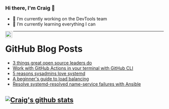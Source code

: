 ### Hi there, I'm Craig 👋

<!--
**CraigTeelFugro/CraigTeelFugro** is a ✨ _special_ ✨ repository because its `README.md` (this file) appears on your GitHub profile.

Here are some ideas to get you started:
-->

- 🔭 I’m currently working on the DevTools team
- 🌱 I’m currently learning everything I can

[<img align="left" alt="Craig Teel | LinkedIn" width="22px" src="https://cdn.jsdelivr.net/npm/simple-icons@v3/icons/linkedin.svg" />][linkedin]

---

# GitHub Blog Posts

<!-- BLOG-POST-LIST:START -->
- [3 things great open source leaders do](https://opensource.com/article/21/4/traits-open-source-leader)
- [Work with GitHub Actions in your terminal with GitHub CLI](https://github.blog/2021-04-15-work-with-github-actions-in-your-terminal-with-github-cli/)
- [5 reasons sysadmins love systemd](https://opensource.com/article/21/4/sysadmins-love-systemd)
- [A beginner&#039;s guide to load balancing](https://opensource.com/article/21/4/load-balancing)
- [Resolve systemd-resolved name-service failures with Ansible](https://opensource.com/article/21/4/systemd-resolved)
<!-- BLOG-POST-LIST:END -->

## [![Craig's github stats](https://github-readme-stats.vercel.app/api?username=craigteelfugro)](https://github.com/anuraghazra/github-readme-stats)


[linkedin]: https://linkedin.com/in/craig-teel-b8786771
